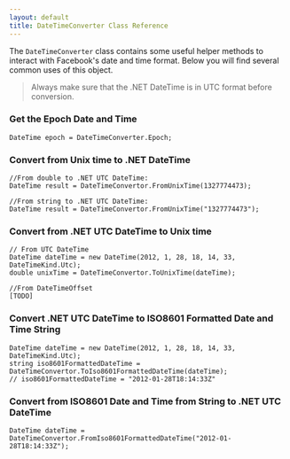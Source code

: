 ```yaml
---
layout: default
title: DateTimeConverter Class Reference
---
```


The ```DateTimeConverter``` class contains some useful helper methods to interact with Facebook's date and time format. Below you will find several common uses of this object.

> Always make sure that the .NET DateTime is in UTC format before conversion.

### Get the Epoch Date and Time

	DateTime epoch = DateTimeConverter.Epoch;

### Convert from Unix time to .NET DateTime

	//From double to .NET UTC DateTime:
	DateTime result = DateTimeConvertor.FromUnixTime(1327774473);

	//From string to .NET UTC DateTime:
	DateTime result = DateTimeConvertor.FromUnixTime("1327774473");

### Convert from .NET UTC DateTime to Unix time

	// From UTC DateTime
	DateTime dateTime = new DateTime(2012, 1, 28, 18, 14, 33, DateTimeKind.Utc);
	double unixTime = DateTimeConvertor.ToUnixTime(dateTime);

	//From DateTimeOffset
	[TODO]

### Convert .NET UTC DateTime to ISO8601 Formatted Date and Time String

	DateTime dateTime = new DateTime(2012, 1, 28, 18, 14, 33, DateTimeKind.Utc);
	string iso8601FormattedDateTime = DateTimeConvertor.ToIso8601FormattedDateTime(dateTime);
	// iso8601FormattedDateTime = "2012-01-28T18:14:33Z"

### Convert from ISO8601 Date and Time from String to .NET UTC DateTime

	DateTime dateTime = DateTimeConvertor.FromIso8601FormattedDateTime("2012-01-28T18:14:33Z");